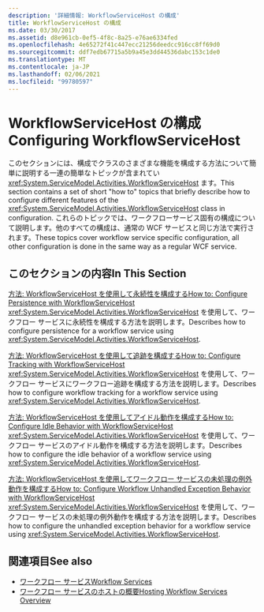 ```yaml
---
description: '詳細情報: WorkflowServiceHost の構成'
title: WorkflowServiceHost の構成
ms.date: 03/30/2017
ms.assetid: d8e961cb-0ef5-4f8c-8a25-e76ae6334fed
ms.openlocfilehash: 4e65272f41c447ecc21256deedcc916cc8ff69d0
ms.sourcegitcommit: ddf7edb67715a5b9a45e3dd44536dabc153c1de0
ms.translationtype: MT
ms.contentlocale: ja-JP
ms.lasthandoff: 02/06/2021
ms.locfileid: "99780597"
---
```

# <a name="configuring-workflowservicehost"></a><span data-ttu-id="4c8ce-103">WorkflowServiceHost の構成</span><span class="sxs-lookup"><span data-stu-id="4c8ce-103">Configuring WorkflowServiceHost</span></span>

<span data-ttu-id="4c8ce-104">このセクションには、構成でクラスのさまざまな機能を構成する方法について簡単に説明する一連の簡単なトピックが含まれてい <xref:System.ServiceModel.Activities.WorkflowServiceHost> ます。</span><span class="sxs-lookup"><span data-stu-id="4c8ce-104">This section contains a set of short "how to" topics that briefly describe how to configure different features of the <xref:System.ServiceModel.Activities.WorkflowServiceHost> class in configuration.</span></span> <span data-ttu-id="4c8ce-105">これらのトピックでは、ワークフローサービス固有の構成について説明します。他のすべての構成は、通常の WCF サービスと同じ方法で実行されます。</span><span class="sxs-lookup"><span data-stu-id="4c8ce-105">These topics cover workflow service specific configuration, all other configuration is done in the same way as a regular WCF service.</span></span>  
  
## <a name="in-this-section"></a><span data-ttu-id="4c8ce-106">このセクションの内容</span><span class="sxs-lookup"><span data-stu-id="4c8ce-106">In This Section</span></span>  

 [<span data-ttu-id="4c8ce-107">方法: WorkflowServiceHost を使用して永続性を構成する</span><span class="sxs-lookup"><span data-stu-id="4c8ce-107">How to: Configure Persistence with WorkflowServiceHost</span></span>](how-to-configure-persistence-with-workflowservicehost.md)  
 <span data-ttu-id="4c8ce-108"><xref:System.ServiceModel.Activities.WorkflowServiceHost> を使用して、ワークフロー サービスに永続性を構成する方法を説明します。</span><span class="sxs-lookup"><span data-stu-id="4c8ce-108">Describes how to configure persistence for a workflow service using <xref:System.ServiceModel.Activities.WorkflowServiceHost>.</span></span>  
  
 [<span data-ttu-id="4c8ce-109">方法: WorkflowServiceHost を使用して追跡を構成する</span><span class="sxs-lookup"><span data-stu-id="4c8ce-109">How to: Configure Tracking with WorkflowServiceHost</span></span>](how-to-configure-tracking-with-workflowservicehost.md)  
 <span data-ttu-id="4c8ce-110"><xref:System.ServiceModel.Activities.WorkflowServiceHost> を使用して、ワークフロー サービスにワークフロー追跡を構成する方法を説明します。</span><span class="sxs-lookup"><span data-stu-id="4c8ce-110">Describes how to configure workflow tracking for a workflow service using <xref:System.ServiceModel.Activities.WorkflowServiceHost>.</span></span>  
  
 [<span data-ttu-id="4c8ce-111">方法: WorkflowServiceHost を使用してアイドル動作を構成する</span><span class="sxs-lookup"><span data-stu-id="4c8ce-111">How to: Configure Idle Behavior with WorkflowServiceHost</span></span>](how-to-configure-idle-behavior-with-workflowservicehost.md)  
 <span data-ttu-id="4c8ce-112"><xref:System.ServiceModel.Activities.WorkflowServiceHost> を使用して、ワークフロー サービスのアイドル動作を構成する方法を説明します。</span><span class="sxs-lookup"><span data-stu-id="4c8ce-112">Describes how to configure the idle behavior of a workflow service using <xref:System.ServiceModel.Activities.WorkflowServiceHost>.</span></span>  
  
 [<span data-ttu-id="4c8ce-113">方法: WorkflowServiceHost を使用してワークフロー サービスの未処理の例外動作を構成する</span><span class="sxs-lookup"><span data-stu-id="4c8ce-113">How to: Configure Workflow Unhandled Exception Behavior with WorkflowServiceHost</span></span>](config-workflow-unhandled-exception-workflowservicehost.md)  
 <span data-ttu-id="4c8ce-114"><xref:System.ServiceModel.Activities.WorkflowServiceHost> を使用して、ワークフロー サービスの未処理の例外動作を構成する方法を説明します。</span><span class="sxs-lookup"><span data-stu-id="4c8ce-114">Describes how to configure the unhandled exception behavior for a workflow service using <xref:System.ServiceModel.Activities.WorkflowServiceHost>.</span></span>  
  
## <a name="see-also"></a><span data-ttu-id="4c8ce-115">関連項目</span><span class="sxs-lookup"><span data-stu-id="4c8ce-115">See also</span></span>

- [<span data-ttu-id="4c8ce-116">ワークフロー サービス</span><span class="sxs-lookup"><span data-stu-id="4c8ce-116">Workflow Services</span></span>](workflow-services.md)
- [<span data-ttu-id="4c8ce-117">ワークフロー サービスのホストの概要</span><span class="sxs-lookup"><span data-stu-id="4c8ce-117">Hosting Workflow Services Overview</span></span>](hosting-workflow-services-overview.md)
